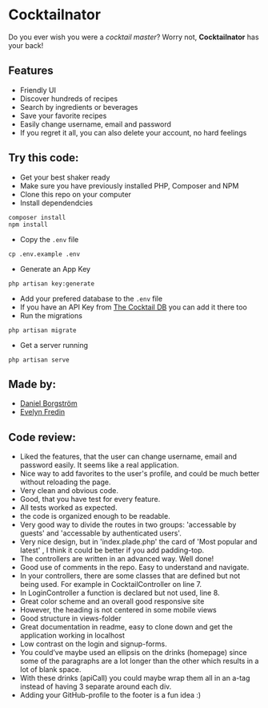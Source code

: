 # Cocktailnator

Do you ever wish you were a _cocktail master_? Worry not, **Cocktailnator** has your back!

## Features

-   Friendly UI
-   Discover hundreds of recipes
-   Search by ingredients or beverages
-   Save your favorite recipes
-   Easily change username, email and password
-   If you regret it all, you can also delete your account, no hard feelings

## Try this code:

-   Get your best shaker ready
-   Make sure you have previously installed PHP, Composer and NPM
-   Clone this repo on your computer
-   Install dependendcies

```
composer install
npm install
```

-   Copy the `.env` file

```
cp .env.example .env
```

-   Generate an App Key

```
php artisan key:generate
```

-   Add your prefered database to the `.env` file
-   If you have an API Key from [The Cocktail DB](https://www.thecocktaildb.com/api.php) you can add it there too
-   Run the migrations

```
php artisan migrate
```

-   Get a server running

```
php artisan serve
```

## Made by:

-   [Daniel Borgström](https://github.com/danielmedb)
-   [Evelyn Fredin](https://github.com/evelynfredin)


## Code review:

- Liked the features, that the user can change username, email and password easily. It seems like a real application.
- Nice way to add favorites to the user's profile, and could be much better without reloading the page.
- Very clean and obvious code.
- Good, that you have test for every feature.
- All tests worked as expected.
- the code is organized enough to be readable.
- Very good way to divide the routes in two groups: 'accessable by guests' and 'accessable by authenticated users'.
- Very nice design, but in 'index.plade.php' the card of 'Most popular and latest' , I think it could be better if you add padding-top.
- The controllers are written in an advanced way. Well done!
-   Good use of comments in the repo. Easy to understand and navigate.
-   In your controllers, there are some classes that are defined but not being used. For example in CocktailController on line 7.
-   In LoginController a function is declared but not used, line 8.
-   Great color scheme and an overall good responsive site
-   However, the heading is not centered in some mobile views
-   Good structure in views-folder
-   Great documentation in readme, easy to clone down and get the application working in localhost
-   Low contrast on the login and signup-forms.
-   You could’ve maybe used an ellipsis on the drinks (homepage) since some of the paragraphs are a lot longer than the other which results in a lot of blank space.
-   With these drinks (apiCall) you could maybe wrap them all in an a-tag instead of having 3 separate around each div.
-   Adding your GitHub-profile to the footer is a fun idea :)
